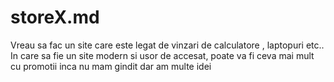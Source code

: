 # storeX.md
Vreau sa fac un site care este legat de vinzari de calculatore , laptopuri etc.. In care sa fie un site modern si usor de accesat, poate va fi ceva mai mult cu promotii inca nu mam gindit dar am multe idei 
